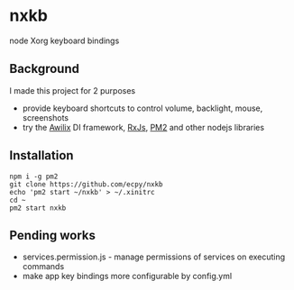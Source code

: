 # nxkb

node Xorg keyboard bindings

## Background
I made this project for 2 purposes
- provide keyboard shortcuts to control volume, backlight, mouse, screenshots
- try the [Awilix](https://github.com/jeffijoe/awilix#readme) DI framework, [RxJs](https://rxjs-dev.firebaseapp.com/), [PM2](http://pm2.keymetrics.io/) and other nodejs libraries

## Installation
```
npm i -g pm2
git clone https://github.com/ecpy/nxkb
echo 'pm2 start ~/nxkb' > ~/.xinitrc
cd ~
pm2 start nxkb
```

## Pending works
- services.permission.js - manage permissions of services on executing commands
- make app key bindings more configurable by config.yml

